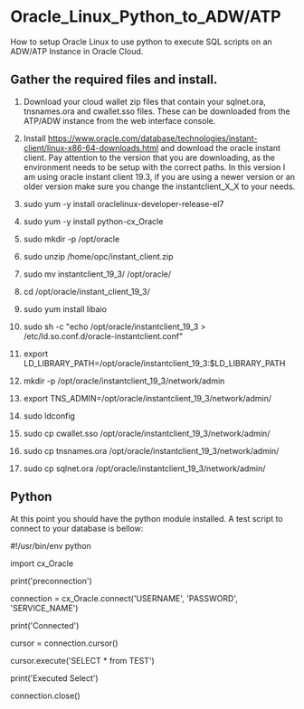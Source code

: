 # Oracle_Linux_Python_to_ADW/ATP
How to setup Oracle Linux to use python to execute SQL scripts on an ADW/ATP Instance in Oracle Cloud.

## Gather the required files and install.
1. Download your cloud wallet zip files that contain your sqlnet.ora, tnsnames.ora and cwallet.sso files. These can be downloaded from the ATP/ADW instance from the web interface console.

2. Install https://www.oracle.com/database/technologies/instant-client/linux-x86-64-downloads.html and download the oracle instant client. Pay attention to the version that you are downloading, as the environment needs to be setup with the correct paths. In this version I am using oracle instant client 19.3, if you are using a newer version or an older version make sure you change the instantclient_X_X to your needs.

3. sudo yum -y install oraclelinux-developer-release-el7

4. sudo yum -y install python-cx_Oracle

5. sudo mkdir -p /opt/oracle

6. sudo unzip /home/opc/instant_client.zip

7. sudo mv instantclient_19_3/ /opt/oracle/

8. cd /opt/oracle/instant_client_19_3/

9. sudo yum install libaio

10. sudo sh -c "echo /opt/oracle/instantclient_19_3 > /etc/ld.so.conf.d/oracle-instantclient.conf"

11. export LD_LIBRARY_PATH=/opt/oracle/instantclient_19_3:$LD_LIBRARY_PATH

12. mkdir -p /opt/oracle/instantclient_19_3/network/admin

13. export TNS_ADMIN=/opt/oracle/instantclient_19_3/network/admin/

14. sudo ldconfig

15. sudo cp cwallet.sso  /opt/oracle/instantclient_19_3/network/admin/

16. sudo cp tnsnames.ora  /opt/oracle/instantclient_19_3/network/admin/

17. sudo cp sqlnet.ora /opt/oracle/instantclient_19_3/network/admin/


## Python
At this point you should have the python module installed. A test script to connect to your database is bellow:


#!/usr/bin/env python

import cx_Oracle

print('preconnection')

connection = cx_Oracle.connect('USERNAME', 'PASSWORD', 'SERVICE_NAME')

print('Connected')

cursor = connection.cursor()

cursor.execute('SELECT * from TEST')

print('Executed Select')

connection.close()
